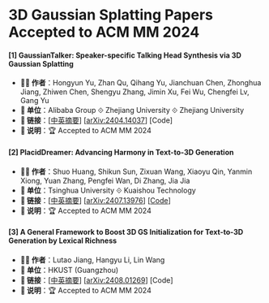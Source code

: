 # 3D Gaussian Splatting Papers Accepted to ACM MM 2024

#### [1] GaussianTalker: Speaker-specific Talking Head Synthesis via 3D Gaussian Splatting
- **🧑‍🔬 作者**：Hongyun Yu, Zhan Qu, Qihang Yu, Jianchuan Chen, Zhonghua Jiang, Zhiwen Chen, Shengyu Zhang, Jimin Xu, Fei Wu, Chengfei Lv, Gang Yu
- **🏫 单位**：Alibaba Group ⟐ Zhejiang University ⟐ Zhejiang University
- **🔗 链接**：[[中英摘要](./abs/2404.14037.md)] [[arXiv:2404.14037](https://arxiv.org/abs/2404.14037)] [Code]
- **📝 说明**：🏆 Accepted to ACM MM 2024

#### [2] PlacidDreamer: Advancing Harmony in Text-to-3D Generation
- **🧑‍🔬 作者**：Shuo Huang, Shikun Sun, Zixuan Wang, Xiaoyu Qin, Yanmin Xiong, Yuan Zhang, Pengfei Wan, Di Zhang, Jia Jia
- **🏫 单位**：Tsinghua University ⟐ Kuaishou Technology
- **🔗 链接**：[[中英摘要](./abs/2407.13976.md)] [[arXiv:2407.13976](https://arxiv.org/abs/2407.13976)] [[Code](https://github.com/HansenHuang0823/PlacidDreamer)]
- **📝 说明**：🏆 Accepted to ACM MM 2024

#### [3] A General Framework to Boost 3D GS Initialization for Text-to-3D Generation by Lexical Richness
- **🧑‍🔬 作者**：Lutao Jiang, Hangyu Li, Lin Wang
- **🏫 单位**：HKUST (Guangzhou)
- **🔗 链接**：[[中英摘要](./abs/2408.01269.md)] [[arXiv:2408.01269](https://arxiv.org/abs/2408.01269)] [Code]
- **📝 说明**：🏆 Accepted to ACM MM 2024
